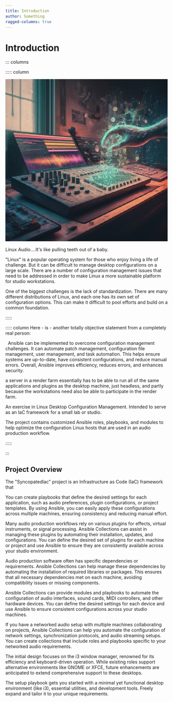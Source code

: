 ```yaml
---
title: Introduction
author: Something
ragged-columns: true
---
```


# Introduction

::: columns

::::: column

![The Creative Commons Attribution-ShareAlike logo](images/workstation.jpeg)

Linux Audio....It's like pulling teeth out of a baby.

"Linux" is a popular operating system for those who enjoy living a life of challenge. But it can be difficult to manage desktop configurations on a large scale. There are a number of configuration management issues that need to be addressed in order to make Linux a more sustainable platform for studio workstations.

One of the biggest challenges is the lack of standardization. There are many different distributions of Linux, and each one has its own set of configuration options. This can make it difficult to pool efforts and build on a common foundation.

:::::


::::: column
Here - is - another totally objective statement from a completely real person:

  Ansible can be implemented to overcome configuration management challenges. It can automate patch management, configuration file management, user management, and task automation. This helps ensure systems are up-to-date, have consistent configurations, and reduce manual errors. Overall, Ansible improves efficiency, reduces errors, and enhances security.

a server in a render farm essentially has to be able to run all of the same applications and plugins as the desktop machine, just headless, and partly because the workstations need also be able to participate in the render farm.


An exercise in Linux Desktop Configuration Management. Intended to serve as an IaC framework for a small lab or studio.

The project contains customized Ansible roles, playbooks, and modules to help optimize the  configuration Linux hosts that are used in an audio production workflow.

:::::

:::

## Project Overview

The "SyncopatedIac" project is an Infrastructure as Code (IaC) framework that

You can create playbooks that define the desired settings for each application, such as audio preferences, plugin configurations, or project templates. By using Ansible, you can easily apply these configurations across multiple machines, ensuring consistency and reducing manual effort.

Many audio production workflows rely on various plugins for effects, virtual instruments, or signal processing. Ansible Collections can assist in managing these plugins by automating their installation, updates, and configurations. You can define the desired set of plugins for each machine or project and use Ansible to ensure they are consistently available across your studio environment.

Audio production software often has specific dependencies or requirements. Ansible Collections can help manage these dependencies by automating the installation of required libraries or packages. This ensures that all necessary dependencies met on each machine, avoiding compatibility issues or missing components.

Ansible Collections can provide modules and playbooks to automate the configuration of audio interfaces, sound cards, MIDI controllers, and other hardware devices. You can define the desired settings for each device and use Ansible to ensure consistent configurations across your studio machines.

If you have a networked audio setup with multiple machines collaborating on projects, Ansible Collections can help you automate the configuration of network settings, synchronization protocols, and audio streaming setups. You can create collections that include roles and playbooks specific to your networked audio requirements.

The initial design focuses on the i3 window manager, renowned for its efficiency and keyboard-driven operation. While existing roles support alternative environments like GNOME or XFCE, future enhancements are anticipated to extend comprehensive support to these desktops.

The setup playbook gets you started with a minimal yet functional desktop environment (like i3), essential utilities, and development tools. Freely expand and tailor it to your unique requirements.
